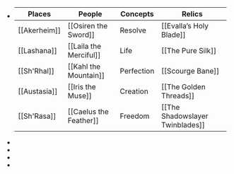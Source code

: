 - | Places| People|Concepts| Relics|
  |--|--|--|--|
  |[[Akerheim]]|[[Osiren the Sword]]|Resolve|[[Evalla’s Holy Blade]]|
  |[[Lashana]]|[[Laila the Merciful]]|Life|[[The Pure Silk]]|
  |[[Sh'Rhal]]|[[Kahl the Mountain]]|Perfection|[[Scourge Bane]]|
  |[[Austasia]]|[[Iris the Muse]]|Creation|[[The Golden Threads]]|
  |[[Sh'Rasa]]|[[Caelus the Feather]]|Freedom|[[The Shadowslayer Twinblades]]|
-
-
-
-